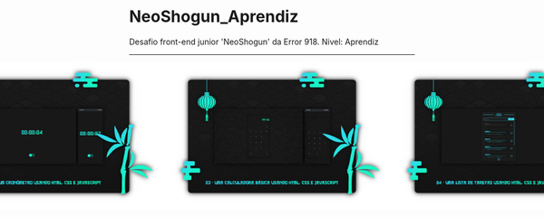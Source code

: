 # NeoShogun_Aprendiz
Desafio front-end junior 'NeoShogun' da Error 918. Nivel: Aprendiz

---
<div style="display: flex; justify-content: center;">
  <img src="./---/M1.png" alt="01 - Página de perfil simples usando HTML e CSS" width="400">
  <img src="./---/M2.png" alt="02 - Um cronômetro usando HTML, CSS e JavaScript" width="400">
  <img src="./---/M3.png" alt="03 - Uma calculadora básica usando HTML, CSS e JavaScript" width="400">
  <img src="./---/M4.png" alt="04 - Uma lista de tarefas usando HTML, CSS e JavaScript" width="400">
  <img src="./---/M5.png" alt="05 - Um slider de imagens usando HTML, CSS e JavaScript" width="400">
</div>